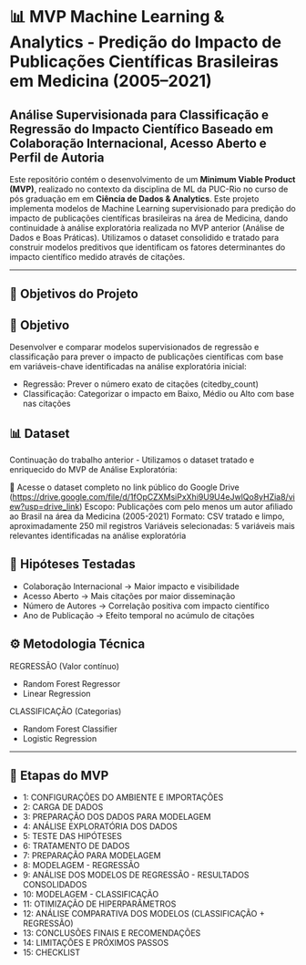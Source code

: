 # 📊 MVP Machine Learning & Analytics - Predição do Impacto de Publicações Científicas Brasileiras em Medicina (2005–2021)

## Análise Supervisionada para Classificação e Regressão do Impacto Científico Baseado em Colaboração Internacional, Acesso Aberto e Perfil de Autoria

Este repositório contém o desenvolvimento de um **Minimum Viable Product (MVP)**, realizado no contexto da disciplina de ML da PUC-Rio no curso de pós graduação em em **Ciência de Dados & Analytics**. Este projeto implementa modelos de Machine Learning supervisionado para predição do impacto de publicações científicas brasileiras na área de Medicina, dando continuidade à análise exploratória realizada no MVP anterior (Análise de Dados e Boas Práticas). Utilizamos o dataset consolidido e tratado para construir modelos preditivos que identificam os fatores determinantes do impacto científico medido através de citações.

---

## 🚀 Objetivos do Projeto

## 🎯 Objetivo
Desenvolver e comparar modelos supervisionados de regressão e classificação para prever o impacto de publicações científicas com base em variáveis-chave identificadas na análise exploratória inicial:

- Regressão: Prever o número exato de citações (citedby_count)
- Classificação: Categorizar o impacto em Baixo, Médio ou Alto com base nas citações

## 📊 Dataset
Continuação do trabalho anterior - Utilizamos o dataset tratado e enriquecido do MVP de Análise Exploratória:

🔗 Acesse o dataset completo no link público do Google Drive (https://drive.google.com/file/d/1fOpCZXMsiPxXhi9U9U4eJwlQo8yHZia8/view?usp=drive_link)
Escopo: Publicações com pelo menos um autor afiliado ao Brasil na área da Medicina (2005-2021)
Formato: CSV tratado e limpo, aproximadamente 250 mil registros
Variáveis selecionadas: 5 variáveis mais relevantes identificadas na análise exploratória

## 🧠 Hipóteses Testadas
- Colaboração Internacional → Maior impacto e visibilidade
- Acesso Aberto → Mais citações por maior disseminação
- Número de Autores → Correlação positiva com impacto científico
- Ano de Publicação → Efeito temporal no acúmulo de citações

## ⚙️ Metodologia Técnica

REGRESSÃO (Valor contínuo)
- Random Forest Regressor
- Linear Regression
  
CLASSIFICAÇÃO (Categorias)
- Random Forest Classifier  
- Logistic Regression

---

## 📂 Etapas do MVP 

- 1: CONFIGURAÇÕES DO AMBIENTE E IMPORTAÇÕES
- 2: ⁠CARGA DE DADOS
- 3: PREPARAÇÃO DOS DADOS PARA MODELAGEM
- 4: ANÁLISE EXPLORATÓRIA DOS DADOS
- 5: TESTE DAS HIPÓTESES
- 6: TRATAMENTO DE DADOS
- 7: PREPARAÇÃO PARA MODELAGEM
- 8: MODELAGEM - REGRESSÃO
- 9: ANÁLISE DOS MODELOS DE REGRESSÃO - RESULTADOS CONSOLIDADOS
- 10: MODELAGEM - CLASSIFICAÇÃO
- 11: OTIMIZAÇÃO DE HIPERPARÂMETROS
- 12: ANÁLISE COMPARATIVA DOS MODELOS (CLASSIFICAÇÃO + REGRESSÃO)
- 13: CONCLUSÕES FINAIS E RECOMENDAÇÕES
- 14: LIMITAÇÕES E PRÓXIMOS PASSOS
- 15: CHECKLIST
  












